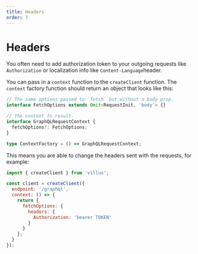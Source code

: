 ```yaml
---
title: Headers
order: 7
---
```


# Headers

You often need to add authorization token to your outgoing requests like `Authorization` or localization info like `Content-Language`header.

You can pass in a `context` function to the `createClient` function. The `context` factory function should return an object that looks like this:

```ts
// The same options passed to `fetch` but without a body prop.
interface FetchOptions extends Omit<RequestInit, 'body'> {}

// The context fn result.
interface GraphQLRequestContext {
  fetchOptions?: FetchOptions;
}

type ContextFactory = () => GraphQLRequestContext;
```

This means you are able to change the headers sent with the requests, for example:

```js
import { createClient } from 'villus';

const client = createClient({
  endpoint: '/graphql',
  context: () => {
    return {
      fetchOptions: {
        headers: {
          Authorization: 'bearer TOKEN'
        }
      }
    };
  }
});
```

